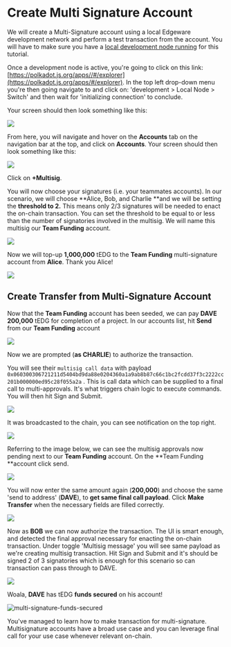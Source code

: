 # Create Multi Signature Account

We will create a Multi-Signature account using a local Edgeware development network and perform a test transaction from the account. You will have to make sure you have a [local development node running](../../development/develop/smart-contracts/wasm-smart-contracts/tutorials/setting-up-an-edgeware-node-for-local-development.md) for this tutorial.

Once a development node is active, you're going to click on this link: [https://polkadot.js.org/apps//#/explorer](https://polkadot.js.org/apps/#/explorer). In the top left drop-down menu you're then going navigate to and click on: 'development > Local Node > Switch' and then wait for 'initializing connection' to conclude.

Your screen should then look something like this:

![](<../../.gitbook/assets/Screen Shot 2021-10-11 at 6.52.11 PM.png>)

From here, you will navigate and hover on the **Accounts** tab on the navigation bar at the top, and click on **Accounts**. Your screen should then look something like this:

![](<../../.gitbook/assets/Screen Shot 2021-10-11 at 6.59.49 PM.png>)

Click on **+Multisig**.

You will now choose your signatures (i.e. your teammates accounts). In our scenario, we will choose \*\*Alice, Bob, and Charlie \*\*and we will be setting the **threshold to 2.** This means only 2/3 signatures will be needed to enact the on-chain transaction. You can set the threshold to be equal to or less than the number of signatories involved in the multisig. We will name this multisig our **Team Funding** account.

![](<../../.gitbook/assets/Screen Shot 2021-10-11 at 7.19.12 PM.png>)

Now we will top-up **1,000,000** tEDG to the **Team Funding** multi-signature account from **Alice**. Thank you Alice!

![](<../../.gitbook/assets/Screen Shot 2021-10-11 at 7.21.48 PM.png>)

## Create Transfer from Multi-Signature Account

Now that the **Team Funding** account has been seeded, we can pay **DAVE** **200,000** tEDG for completion of a project. In our accounts list, hit **Send** from our **Team Funding** account

![](<../../.gitbook/assets/Screen Shot 2021-10-11 at 7.23.52 PM.png>)

Now we are prompted (**as CHARLIE**) to authorize the transaction.

You will see their `multisig call data` with payload `0x060300306721211d5404bd9da88e0204360a1a9ab8b87c66c1bc2fcdd37f3c2222cc201b000000ed95c28f055a2a` . This is call data which can be supplied to a final call to multi-approvals. It's what triggers chain logic to execute commands. You will then hit Sign and Submit.

![](<../../.gitbook/assets/Screen Shot 2021-10-11 at 7.28.19 PM.png>)

It was broadcasted to the chain, you can see notification on the top right.

![](../../../.gitbook/assets/transfer-ms-first-call.png)

Referring to the image below, we can see the multisig approvals now pending next to our **Team Funding** account. On the \*\*Team Funding \*\*account click send.

![](<../../.gitbook/assets/Screen Shot 2021-10-11 at 7.40.04 PM.png>)

You will now enter the same amount again (**200,000**) and choose the same 'send to address' (**DAVE**), to **get same final call payload**. Click **Make Transfer** when the necessary fields are filled correctly.

![](<../../.gitbook/assets/Screen Shot 2021-10-11 at 7.43.17 PM.png>)

Now as **BOB** we can now authorize the transaction. The UI is smart enough, and detected the final approval necessary for enacting the on-chain transaction. Under toggle 'Multisig message' you will see same payload as we're creating multisig transaction. Hit Sign and Submit and it's should be signed 2 of 3 signatories which is enough for this scenario so can transaction can pass through to DAVE.

![](<../../.gitbook/assets/Screen Shot 2021-10-11 at 7.52.26 PM.png>)

Woala, **DAVE** has tEDG **funds secured** on his account!

![multi-signature-funds-secured](../../../.gitbook/assets/funds-secured.png)

You've managed to learn how to make transaction for multi-signature. Multisignature accounts have a broad use case and you can leverage final call for your use case whenever relevant on-chain.
